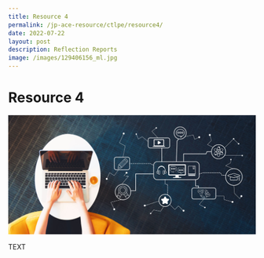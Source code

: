 ```yaml
---
title: Resource 4
permalink: /jp-ace-resource/ctlpe/resource4/
date: 2022-07-22
layout: post
description: Reflection Reports
image: /images/129406156_ml.jpg
---
```

# Resource 4
![](/images/124461502_ml.jpg)


TEXT